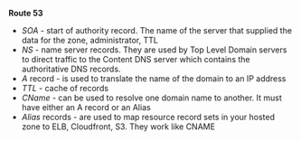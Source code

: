 __Route 53__
- *SOA* - start of authority record. The name of the server that supplied the data for the zone, administrator, TTL
- *NS* - name server records. They are used by Top Level Domain servers to direct traffic to the Content DNS server which contains the authoritative DNS records.
- *A* record - is used to translate the name of the domain to an IP address
- *TTL* - cache of records
- *CName* - can be used to resolve one domain name to another. It must have either an A record or an Alias
- *Alias* records - are used to map resource record sets in your hosted zone to ELB, Cloudfront, S3. They work like CNAME
